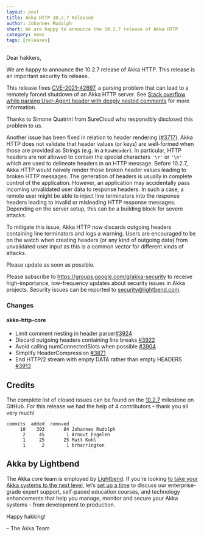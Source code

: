 ```yaml
---
layout: post
title: Akka HTTP 10.2.7 Released
author: Johannes Rudolph
short: We are happy to announce the 10.2.7 release of Akka HTTP
category: news
tags: [releases]
---
```


Dear hakkers,

We are happy to announce the 10.2.7 release of Akka HTTP. This release is an important security fix release.

This release fixes [CVE-2021-42697](https://nvd.nist.gov/vuln/detail/CVE-2021-42697), a parsing problem that can lead
to a remotely forced shutdown of an Akka HTTP server. See
[Stack overflow while parsing User-Agent header with deeply nested comments](https://doc.akka.io/docs/akka-http/current/security/2021-10-21-stack-overflow-parsing-user-agent.html) for more information.

Thanks to Simone Quatrini from SureCloud who responsibly disclosed this problem to us.

Another issue has been fixed in relation to header rendering ([#3717](https://github.com/akka/akka-http/issues/3717)).
Akka HTTP does not validate that header values (or keys)
are well-formed when those are provided as Strings (e.g. in a `RawHeader`). In particular, HTTP headers are not allowed
to contain the special characters `'\r'` or `'\n'` which are used to delineate headers in an HTTP message. Before 10.2.7,
Akka HTTP would naively render those broken header values leading to broken HTTP messages. The generation of headers is
usually in complete control of the application. However, an application may accidentally pass incoming unvalidated user
data to response headers. In such a case, a remote user might be able to inject line terminators into the response headers
leading to invalid or misleading HTTP response messages. Depending on the server setup, this can be a building block for
severe attacks.

To mitigate this issue, Akka HTTP now discards outgoing headers containing line terminators and logs a warning. Users
are encouraged to be on the watch when creating headers (or any kind of outgoing data) from unvalidated user input as this
is a common vector for different kinds of attacks.

Please update as soon as possible.

Please subscribe to https://groups.google.com/g/akka-security to receive high-importance, low-frequency updates about
security issues in Akka projects. Security issues can be reported to security@lightbend.com.

### Changes

#### akka-http-core

* Limit comment nesting in header parser[#3924](https://github.com/akka/akka-http/pull/3924)
* Discard outgoing headers containing line breaks [#3922](https://github.com/akka/akka-http/pull/3922)
* Avoid calling numConnectedSlots when possible [#3904](https://github.com/akka/akka-http/pull/3904)
* Simplify HeaderCompression [#3871](https://github.com/akka/akka-http/pull/3871)
* End HTTP/2 stream with empty DATA rather than empty HEADERS [#3913](https://github.com/akka/akka-http/pull/3913)

## Credits

The complete list of closed issues can be found on the [10.2.7](https://github.com/akka/akka-http/milestone/66?closed=1) milestone
on GitHub.
For this release we had the help of 4 contributors – thank you all very much!

```
commits  added  removed
     10    393       84 Johannes Rudolph
      2     45        1 Arnout Engelen
      1     25       25 Matt Kohl
      1      2        1 brharrington
```


## Akka by Lightbend

The Akka core team is employed by [Lightbend](https://www.lightbend.com/). If you’re looking [to take your Akka systems to the next level](https://www.lightbend.com/lightbend-platform-subscription), let’s [set up a time](https://lightbend.com/contact) to discuss our enterprise-grade expert support, self-paced education courses, and technology enhancements that help you manage, monitor and secure your Akka systems - from development to production.

Happy hakking!

– The Akka Team

